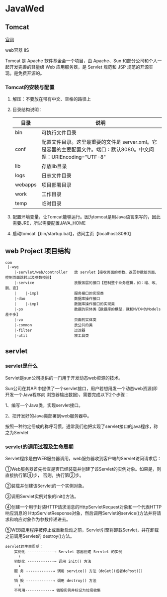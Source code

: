 # JavaWed

## Tomcat

[官网](https://tomcat.apache.org/)

web容器 IIS

Tomcat 是 Apache 软件基金会一个项目，由 Apache、Sun 和部分公司和个人一起开发完善的轻量级 Web 应用服务器，是 Servlet 规范和 JSP 规范的开源实现。是免费开源的。

### Tomcat的安装与配置

1. 解压：不要放在带有中文、空格的路径上

2. 目录结构说明：

   | 目录    | 说明                                                         |
   | ------- | ------------------------------------------------------------ |
   | bin     | 可执行文件目录                                               |
   | conf    | 配置文件目录。这里最重要的文件是 server.xml。它是容器的主要配置文件。端口：默认8080。中文问题：URIEncoding="UTF-8" |
   | lib     | 存放lib目录                                                  |
   | logs    | 日志文件目录                                                 |
   | webapps | 项目部署目录                                                 |
   | work    | 工作目录                                                     |
   | temp    | 临时目录                                                     |

3. 配置环境变量，让Tomcat能够运行。因为tomcat是用Java语言来写的，因此需要JRE，所以需要配置JAVA_HOME

4. 启动tomcat【bin/startup.bat】，访问主页【localhost:8080】

## web Project 项目结构

```
com
 |-wyg
   	|-servlet/web/controller   放 servlet【接收页面的参数、返回参数给页面、控制页面跳转以及参数校验】
   	|-service            	   放服务层的接口【控制整个业务逻辑，如：增、改、删、查】
   	|    |-impl          	   服务接口的实现类
   	|-dao                	   数据库操作接口
   	|    |-impl          	   数据库操作接口的实现类
   	|-po                 	   数据的实体类【数据库的模型，就和MVC中的Models差不多】
   	|-vo                 	   页面的实体类
   	|-common             	   放公共的类
   	|-filter             	   过滤器
   	|-util               	   放工具类
```

## servlet

### servlet是什么

Servlet是sun公司提供的一门用于开发动态web资源的技术。 

Sun公司在其API中提供了一个servlet接口，用户若想用发一个动态web资源(即开发一个Java程序向 浏览器输出数据)，需要完成以下2个步骤： 

1、编写一个Java类，实现servlet接口。

2、把开发好的Java类部署到web服务器中。 

按照一种约定俗成的称呼习惯，通常我们也把实现了servlet接口的java程序，称之为Servlet

### servlet的调用过程及生命周期

Servlet程序是由WEB服务器调用，web服务器收到客户端的Servlet访问请求后： 

①Web服务器首先检查是否已经装载并创建了该Servlet的实例对象。如果是，则直接执行第④步， 否则，执行第②步。 

②装载并创建该Servlet的一个实例对象。 

③调用Servlet实例对象的init()方法。 

④创建一个用于封装HTTP请求消息的HttpServletRequest对象和一个代表HTTP响应消息的 HttpServletResponse对象，然后调用Servlet的service()方法并将请求和响应对象作为参数传递进去。 

⑤WEB应用程序被停止或重新启动之前，Servlet引擎将卸载Servlet，并在卸载之前调用Servlet的 destroy()方法。

```
servlet的生命周期：
    实例化 ------------→ Servlet 容器创建 Servlet 的实例
      ↓
    初始化 ------------→ 调用 init() 方法
      ↓
    服 务 ------------→ 调用 service() 方法（doGet()或者doPost()）
      ↓
    销 毁 ------------→ 调用 destroy() 方法
      ↓
    不可用------------→ 销毁实例并标记为垃圾收集
```

